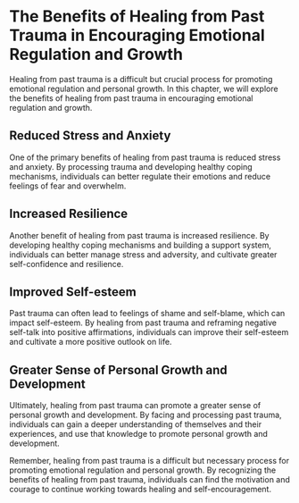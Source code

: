 The Benefits of Healing from Past Trauma in Encouraging Emotional Regulation and Growth
============================================================================================================================

Healing from past trauma is a difficult but crucial process for promoting emotional regulation and personal growth. In this chapter, we will explore the benefits of healing from past trauma in encouraging emotional regulation and growth.

Reduced Stress and Anxiety
--------------------------

One of the primary benefits of healing from past trauma is reduced stress and anxiety. By processing trauma and developing healthy coping mechanisms, individuals can better regulate their emotions and reduce feelings of fear and overwhelm.

Increased Resilience
--------------------

Another benefit of healing from past trauma is increased resilience. By developing healthy coping mechanisms and building a support system, individuals can better manage stress and adversity, and cultivate greater self-confidence and resilience.

Improved Self-esteem
--------------------

Past trauma can often lead to feelings of shame and self-blame, which can impact self-esteem. By healing from past trauma and reframing negative self-talk into positive affirmations, individuals can improve their self-esteem and cultivate a more positive outlook on life.

Greater Sense of Personal Growth and Development
------------------------------------------------

Ultimately, healing from past trauma can promote a greater sense of personal growth and development. By facing and processing past trauma, individuals can gain a deeper understanding of themselves and their experiences, and use that knowledge to promote personal growth and development.

Remember, healing from past trauma is a difficult but necessary process for promoting emotional regulation and personal growth. By recognizing the benefits of healing from past trauma, individuals can find the motivation and courage to continue working towards healing and self-encouragement.
